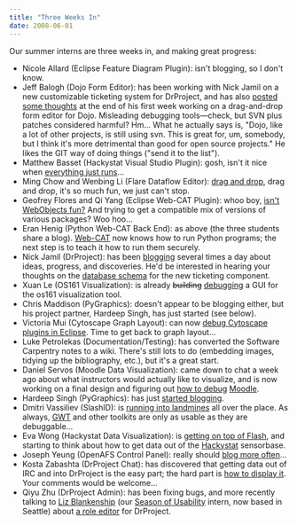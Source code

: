```yaml
---
title: "Three Weeks In"
date: 2008-06-01
---
```

Our summer interns are three weeks in, and making great progress:
<ul>
  <li>Nicole Allard (Eclipse Feature Diagram Plugin): isn't blogging, so I don't know.</li>
  <li>Jeff Balogh (Dojo Form Editor): has been working with Nick Jamil on a new customizable ticketing system for DrProject, and has also <a href="http://dojotoolkit.org/2008/05/31/soc-week-1-semi-random-thoughts">posted some thoughts</a> at the end of his first week working on a drag-and-drop form editor for Dojo. Misleading debugging tools—check, but SVN plus patches considered harmful? Hm… What he actually says is, "Dojo, like a lot of other projects, is still using svn. This is great for, um, somebody, but I think it's more detrimental than good for open source projects." He likes the GIT way of doing things ("send it to the list").</li>
  <li>Matthew Basset (Hackystat Visual Studio Plugin): gosh, isn't it nice when <a href="http://mbasset.wordpress.com/2008/05/29/isnt-it-cool-how-sometimes-things-just-work/">everything just runs</a>…</li>
  <li>Ming Chow and Wenbing Li (Flare Dataflow Editor): <a href="http://pipe3f.wordpress.com/2008/05/24/dragging-my-way-to-the-bank/">drag and drop</a>, drag and drop, it's so much fun, we just can't stop.</li>
  <li>Geofrey Flores and Qi Yang (Eclipse Web-CAT Plugin): whoo boy, <a href="http://summerwebcat.wordpress.com/2008/05/30/how-i-learned-to-stop-worrying-and-love-eclipse/">isn't WebObjects fun?</a>  And trying to get a compatible mix of versions of various packages?  Woo hoo…</li>
  <li>Eran Henig (Python Web-CAT Back End): as above (the three students share a blog).  <a href="http://web-cat.cs.vt.edu/">Web-CAT</a> now knows how to run Python programs; the next step is to teach it how to run them securely.</li>
  <li>Nick Jamil (DrProject): has been <a href="http://nickjamil.livejournal.com/6837.html">blogging</a> several times a day about ideas, progress, and discoveries.  He'd be interested in hearing your thoughts on the <a href="http://nickjamil.livejournal.com/6042.html">database schema</a> for the new ticketing component.</li>
  <li>Xuan Le (OS161 Visualization): is already <strike>building</strike> <a href="http://os161viz.blogspot.com/2008/05/week-3.html">debugging</a> a GUI for the os161 visualization tool.</li>
  <li>Chris Maddison (PyGraphics): doesn't appear to be blogging either, but his project partner, Hardeep Singh, has just started (see below).</li>
  <li>Victoria Mui (Cytoscape Graph Layout): can now <a href="http://idea021.wordpress.com/2008/05/28/up-and-running/">debug Cytoscape plugins in Eclipse</a>.  Time to get back to graph layout…</li>
  <li>Luke Petrolekas (Documentation/Testing): has converted the Software Carpentry notes to a wiki.  There's still lots to do (embedding images, tidying up the bibliography, etc.), but it's a great start.</li>
  <li>Daniel Servos (Moodle Data Visualization): came down to chat a week ago about what instructors would actually like to visualize, and is now working on a final design and figuring out <a href="http://hackerdan.com/programing/debugging-moodle/">how to debug</a> <a href="http://www.moodle.org">Moodle</a>.</li>
  <li>Hardeep Singh (PyGraphics): has just <a href="http://www.theootz.com/blog/36-blog/48-fun-with-threads-and-wingide-plus-a-little-intro.html">started blogging</a>.</li>
  <li>Dmitri Vassiliev (SlashID): is <a href="http://slashid.wordpress.com/2008/05/29/the-three-stooges/">running into landmines</a> all over the place.  As always, <a href="http://code.google.com/webtoolkit/">GWT</a> and other toolkits are only as usable as they are debuggable…</li>
  <li>Eva Wong (Hackystat Data Visualization): is <a href="http://iwa-wong.livejournal.com/1281.html">getting on top of Flash</a>, and starting to think about how to get data out of the <a href="http://csdl.ics.hawaii.edu/Research/Hackystat/">Hackystat</a> sensorbase.</li>
  <li>Joseph Yeung (OpenAFS Control Panel): really should <a href="http://openafsmmc.wordpress.com/2008/05/20/openafs-kerberos-best-pratices-workshop/">blog more often</a>…</li>
  <li>Kosta Zabashta (DrProject Chat): has discovered that getting data out of IRC and into DrProject is the easy part; the hard part is <a href="http://drprojectirc.wordpress.com/2008/05/30/drproject-chat-log-interface/">how to display it</a>.  Your comments would be welcome…</li>
  <li>Qiyu Zhu (DrProject Admin): has been fixing bugs, and more recently talking to <a href="http://www.lizblankenship.com/">Liz Blankenship</a> (our <a href="http://season.openusability.org/">Season of Usability</a> intern, now based in Seattle) about <a href="http://qzdrproject.wordpress.com/2008/05/30/ui-ideas-for-managing-roles-and-capabilities/">a role editor</a> for DrProject.</li>
</ul>
